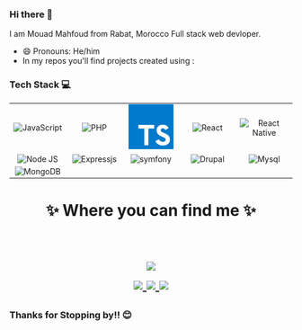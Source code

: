 ### Hi there 👋

I am Mouad Mahfoud from Rabat, Morocco Full stack web devloper.

- 😄 Pronouns: He/him
- In my repos you'll find projects created using :
### Tech Stack :computer:
<table>
<tbody>
 <tr>
	<td align="center" width="20%">
		<img src="https://upload.wikimedia.org/wikipedia/commons/thumb/9/99/Unofficial_JavaScript_logo_2.svg/480px-Unofficial_JavaScript_logo_2.svg.png" alt="JavaScript" 		width="80">
	</td>
	 <td align="center" width="20%">
		 <img src="https://www.php.net/images/logos/new-php-logo.svg" alt="PHP" width="80">
	 </td>
	 <td align="center" width="20%">
		 <img src="https://raw.githubusercontent.com/github/explore/80688e429a7d4ef2fca1e82350fe8e3517d3494d/topics/typescript/typescript.png" alt="TypeScript" width="80">
	 </td>
	 <td align="center" width="20%">
		 <img src="https://techinfini.in/wp-content/uploads/2017/09/React-Logo-1.png" alt="React" width="80">
	 </td>
	 <td align="center" width="20%">
		 <img src="https://toppng.com/uploads/preview/react-native-svg-transformer-allows-you-import-svg-aperture-science-innovators-logo-11562851994zqcpwozsvy.png" alt="React Native" width="80">
	 </td>
 </tr>
<tr>
	 <td align="center" width="20%">
		 <img src="https://upload.wikimedia.org/wikipedia/commons/thumb/d/d9/Node.js_logo.svg/1280px-Node.js_logo.svg.png" alt="Node JS" width="80">
	 </td>
	 <td align="center" width="20%">
		 <img src="https://upload.wikimedia.org/wikipedia/commons/6/64/Expressjs.png" alt="Expressjs" width="80">
	 </td>
	 <td align="center" width="20%">
		 <img src="https://symfony.com/logos/symfony_black_03.png" alt="symfony" width="80">
	 </td>
	 <td align="center" width="20%">
		 <img src="https://www.drupal.org/files/Wordmark2_blue_RGB%281%29.png" alt="Drupal" width="80">
	 </td>
	 <td align="center" width="20%">
		 <img src="https://download.logo.wine/logo/MySQL/MySQL-Logo.wine.png" alt="Mysql" width="80">
	 </td>
</tr>
	<tr>
	 <td align="center" width="20%">
		 <img src="https://toppng.com/uploads/preview/9kib-354x415-unnamed-mongodb-logo-sv-11562860723mgempnmrq3.png" alt="MongoDB" width="80">
	 </td>
	</tr>
	</tbody>
	</table>

<h1 align="center">
✨ Where you can find me ✨
<p align="center">
  <br/>
  <a href="https://www.linkedin.com/in/mouad-mahfoud/">
    <img src="https://img.shields.io/badge/LinkedIn-%230077B5.svg?&style=flat-square&logo=linkedin&logoColor=white">
  </a>
 
  <br/>
  <a href="https://web.facebook.com/mouad.mahfoud.56">
    <img src="https://img.shields.io/badge/Facebook-%231877F2.svg?&style=flat-square&logo=facebook&logoColor=white">  
  </a>
 
  <a href="https://www.instagram.com/devmahfoud/">
    <img src="https://img.shields.io/badge/Instagram-%23E4405F.svg?&style=flat-square&logo=instagram&logoColor=white">
  </a>

  <a href="https://twitter.com/mouad__mahfoud">
    <img src="https://img.shields.io/badge/twitter-%230077D4.svg?&style=flat-square&logo=twitter&logoColor=white">
  </a>
</p>
</h1>

<h3>Thanks for Stopping by!! 😊</h3>
